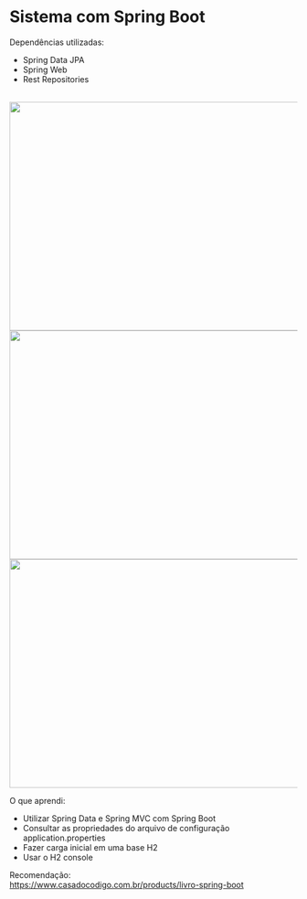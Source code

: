 # Sistema com Spring Boot

Dependências utilizadas:<br>
- Spring Data JPA
- Spring Web
- Rest Repositories
<br>
<img height="400" width="700" src="https://cdn.discordapp.com/attachments/959714595575054378/989003731171426324/unknown.png">
<img height="400" width="700" src="https://cdn.discordapp.com/attachments/959714595575054378/989002850862506054/unknown.png">
<img height="400" width="700" src="https://cdn.discordapp.com/attachments/959714595575054378/989003788562079744/unknown.png">

O que aprendi:<br>
- Utilizar Spring Data e Spring MVC com Spring Boot
- Consultar as propriedades do arquivo de configuração application.properties
- Fazer carga inicial em uma base H2
- Usar o H2 console

Recomendação:<br>
https://www.casadocodigo.com.br/products/livro-spring-boot
